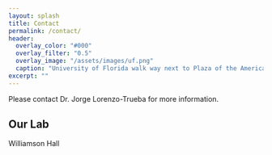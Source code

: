 ```yaml
---
layout: splash
title: Contact
permalink: /contact/
header:
  overlay_color: "#000"
  overlay_filter: "0.5"
  overlay_image: "/assets/images/uf.png"
  caption: "University of Florida walk way next to Plaza of the Americas. <i>Photo: V. Bui</i>"
excerpt: ""
---
```


Please contact Dr. Jorge Lorenzo-Trueba for more information.

## Our Lab

Williamson Hall